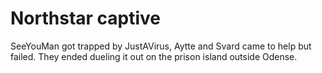 # Northstar captive

SeeYouMan got trapped by JustAVirus, Aytte and Svard came to help but failed. They ended dueling it out on the prison island outside Odense.
